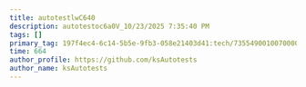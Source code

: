 ```yaml
---
title: autotestlwC640
description: autotestoc6a0V_10/23/2025 7:35:40 PM
tags: []
primary_tag: 197f4ec4-6c14-5b5e-9fb3-058e21403d41:tech/73554900100700000996/67838200100800006287
time: 664
author_profile: https://github.com/ksAutotests
author_name: ksAutotests
---
```

